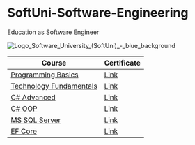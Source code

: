 # SoftUni-Software-Engineering
Education as Software Engineer

![Logo_Software_University_(SoftUni)_-_blue_background](https://user-images.githubusercontent.com/49209376/55505421-bf1ef300-565b-11e9-8c46-25c2c1c401d0.png)

| Course | Certificate |
| ------ | ----------- |
| [Programming Basics](https://softuni.bg/trainings/2158/programming-basics-bulgaria-october-2018) | [Link](https://softuni.bg/certificates/details/60582/7d6920d7)|
| [Technology Fundamentals](https://softuni.bg/trainings/2237/technology-fundamentals-with-csharp-january-2019) | [Link](https://softuni.bg/certificates/details/65235/1f6b0e4a)|
| [C# Advanced](https://softuni.bg/trainings/2348/csharp-advanced-may-2019) | [Link](https://softuni.bg/certificates/details/67731/b8e8be3d)|
| [C# OOP](https://softuni.bg/trainings/2349/csharp-oop-june-2019) | [Link](https://softuni.bg/certificates/details/69807/91230e78)|
| [MS SQL Server](https://softuni.bg/trainings/2495/databases-basics-ms-sql-server-september-2019) | [Link](https://softuni.bg/certificates/details/71145/0321ee8f)|
| [EF Core](https://softuni.bg/trainings/2457/entity-framework-core-october-2019) | [Link](https://softuni.bg/certificates/details/74233/2bcb292c)|
